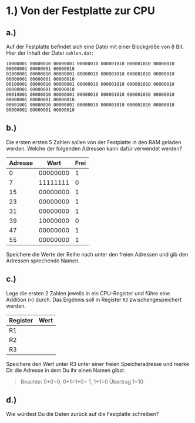 # 1.) Von der Festplatte zur CPU

## a.) 

Auf der Festplatte befindet sich eine Datei mit einer Blockgröße von 8 Bit. Hier der Inhalt der Datei `zahlen.dat`:

```
10000001 00000010 00000001 00000010 000001010 000001010 00000010 00000001 00000001 00000010
01000001 00000010 00000001 00000010 000001010 000001010 00000010 00000001 00000001 00000010
00100001 00000010 00000001 00000010 000001010 000001010 00000010 00000001 00000001 00000010
00010001 00000010 00000001 00000010 000001010 000001010 00000010 00000001 00000001 00000010
00001001 00000010 00000001 00000010 000001010 000001010 00000010 00000001 00000001 00000010
```

## b.)

Die ersten ersten 5 Zahlen sollen von der Festplatte in den RAM geladen werden. Welche der folgenden Adressen kann dafür verwendet werden?

|Adresse|Wert|Frei|
|-------|----|----|
|0|00000000|1|
|7|11111111|0|
|15|00000000|1|
|23|00000000|1|
|31|00000000|1|
|39|10000000|0|
|47|00000000|1|
|55|00000000|1|

Speichere die Werte der Reihe nach unter den freien Adressen und gib den Adressen sprechende Namen.


## c.)
Lege die ersten 2 Zahlen jeweils in ein CPU-Register und führe eine Addition (`+`) durch. Das Ergebnis soll in Register `R3` zwischengespeichert werden.

|Register|Wert|
|--------|----|
|R1||
|R2||
|R3||

Speichere den Wert unter R3 unter einer freien Speicheradresse und merke Dir die Adresse in dem Du ihr einen Namen gibst.

> Beachte: 0+0=0, 0+1=1+0= 1, 1+1=0 Übertrag 1=10 

## d.)

Wie würdest Du die Daten zurück auf die Festplatte schreiben?
